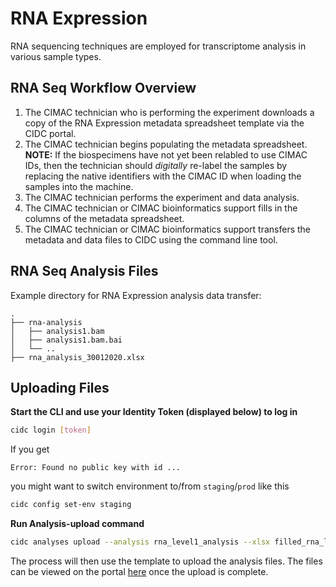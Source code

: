# RNA Expression

RNA sequencing techniques are employed for transcriptome analysis in various sample types.

## RNA Seq Workflow Overview

1. The CIMAC technician who is performing the experiment downloads a copy of the RNA Expression metadata spreadsheet template via the CIDC portal.
2. The CIMAC technician begins populating the metadata spreadsheet. **NOTE:** If the biospecimens have not yet been relabled to use CIMAC IDs, then the technician should *digitally* re-label the samples by replacing the native identifiers with the CIMAC ID when loading the samples into the machine.
3. The CIMAC technician performs the experiment and data analysis.
4. The CIMAC technician or CIMAC bioinformatics support fills in the columns of the metadata spreadsheet.
5. The CIMAC technician or CIMAC bioinformatics support transfers the metadata and data files to CIDC using the command line tool.

## RNA Seq Analysis Files

Example directory for RNA Expression analysis data transfer:
```
.
├── rna-analysis
│   ├── analysis1.bam
│   ├── analysis1.bam.bai
│   └── ..
├── rna_analysis_30012020.xlsx
```

## Uploading Files

**Start the CLI and use your Identity Token (displayed below) to log in**
```bash
cidc login [token]
```

If you get
```
Error: Found no public key with id ...
```
you might want to switch environment to/from `staging`/`prod` like this 
```bash
cidc config set-env staging
```

**Run Analysis-upload command**
```bash
cidc analyses upload --analysis rna_level1_analysis --xlsx filled_rna_level1_analysis.xlsx
```
The process will then use the template to upload the analysis files. The files can be viewed on the portal [here](https://stagingportal.cimac-network.org/browse-files) once the upload is complete.
